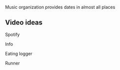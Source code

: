 ﻿Music organization provides dates in almost all places

## Video ideas

Spotify

Info

Eating logger

Runner